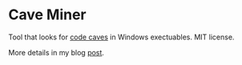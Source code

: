 # Cave Miner

Tool that looks for [code caves](https://en.wikipedia.org/wiki/Code_cave) in 
Windows exectuables. MIT license.

More details in my blog [post](https://procleap.com/blog/go-hacking-part1).

